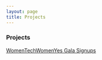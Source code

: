 ```yaml
---
layout: page
title: Projects
---
```



### Projects
[WomenTechWomenYes Gala Signups](/WomenTechWomenYes)